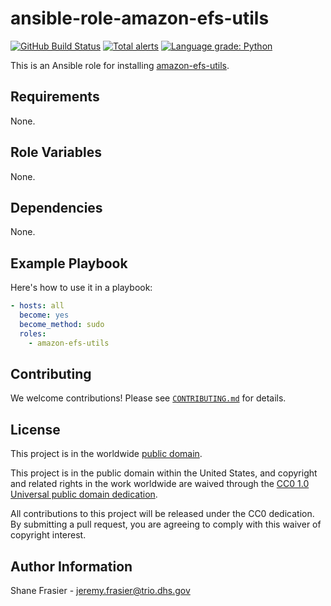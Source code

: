 # ansible-role-amazon-efs-utils #

[![GitHub Build Status](https://github.com/cisagov/ansible-role-amazon-efs-utils/workflows/build/badge.svg)](https://github.com/cisagov/ansible-role-amazon-efs-utils/actions)
[![Total alerts](https://img.shields.io/lgtm/alerts/g/cisagov/ansible-role-amazon-efs-utils.svg?logo=lgtm&logoWidth=18)](https://lgtm.com/projects/g/cisagov/ansible-role-amazon-efs-utils/alerts/)
[![Language grade: Python](https://img.shields.io/lgtm/grade/python/g/cisagov/ansible-role-amazon-efs-utils.svg?logo=lgtm&logoWidth=18)](https://lgtm.com/projects/g/cisagov/ansible-role-amazon-efs-utils/context:python)

This is an Ansible role for installing
[amazon-efs-utils](https://github.com/aws/efs-utils).

## Requirements ##

None.

## Role Variables ##

None.

## Dependencies ##

None.

## Example Playbook ##

Here's how to use it in a playbook:

```yaml
- hosts: all
  become: yes
  become_method: sudo
  roles:
    - amazon-efs-utils
```

## Contributing ##

We welcome contributions!  Please see [`CONTRIBUTING.md`](CONTRIBUTING.md) for
details.

## License ##

This project is in the worldwide [public domain](LICENSE).

This project is in the public domain within the United States, and
copyright and related rights in the work worldwide are waived through
the [CC0 1.0 Universal public domain
dedication](https://creativecommons.org/publicdomain/zero/1.0/).

All contributions to this project will be released under the CC0
dedication. By submitting a pull request, you are agreeing to comply
with this waiver of copyright interest.

## Author Information ##

Shane Frasier - <jeremy.frasier@trio.dhs.gov>
